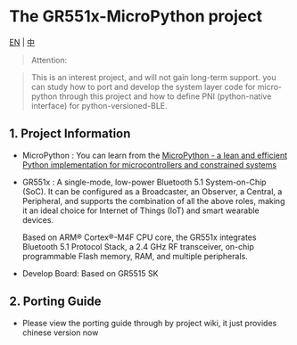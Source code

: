 

The GR551x-MicroPython project
=======================

[EN](README.md)  |  [中](README_zh.md)

>  Attention: 

>  This is an interest project, and will not gain long-term support. you can study how to port and develop the system layer code for micro-python through this project and how to define PNI (python-native interface) for python-versioned-BLE. 



## 1. Project Information

- MicroPython : You can learn from the  [MicroPython - a lean and efficient Python implementation for microcontrollers and constrained systems ](https://github.com/micropython/micropython)

- GR551x : A single-mode, low-power Bluetooth 5.1 System-on-Chip (SoC). It can be configured as a Broadcaster, an Observer, a Central, a Peripheral, and supports the combination of all the above roles, making it an ideal choice for Internet of Things (IoT) and smart wearable devices.

  Based on ARM® Cortex®-M4F CPU core, the GR551x integrates Bluetooth 5.1 Protocol Stack, a 2.4 GHz RF transceiver, on-chip programmable Flash memory, RAM, and multiple peripherals.

- Develop Board: Based on GR5515 SK

## 2. Porting Guide

- Please view the porting guide through by project wiki, it just provides chinese version now